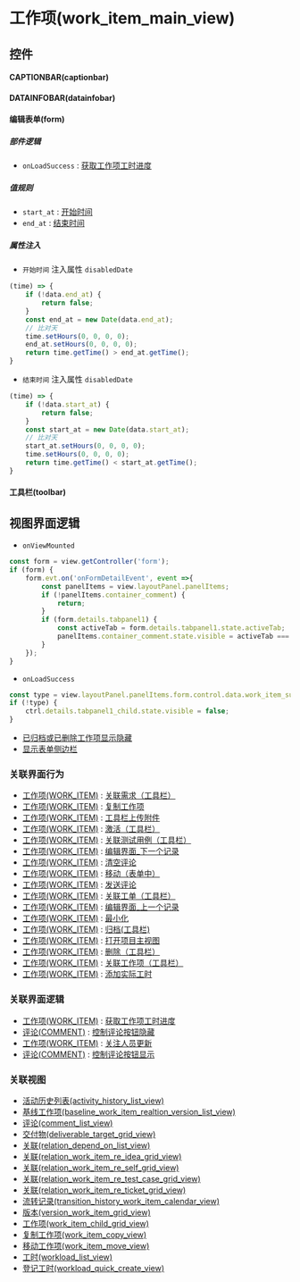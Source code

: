 # 工作项(work_item_main_view)  <!-- {docsify-ignore-all} -->



## 控件
#### CAPTIONBAR(captionbar)
#### DATAINFOBAR(datainfobar)
#### 编辑表单(form)

##### 部件逻辑
* `onLoadSuccess` : [获取工作项工时进度](module/ProjMgmt/work_item/uilogic/get_workload_schedule)

##### 值规则
* `start_at` : [开始时间](index/value_rule_index)
* `end_at` : [结束时间](index/value_rule_index)

##### 属性注入
* `开始时间` 注入属性 `disabledDate`

```javascript
(time) => {
    if (!data.end_at) {
        return false;
    }
    const end_at = new Date(data.end_at);
    // 比对天
    time.setHours(0, 0, 0, 0);
    end_at.setHours(0, 0, 0, 0);
    return time.getTime() > end_at.getTime();
}
```

* `结束时间` 注入属性 `disabledDate`

```javascript
(time) => {
    if (!data.start_at) {
        return false;
    }
    const start_at = new Date(data.start_at);
    // 比对天
    start_at.setHours(0, 0, 0, 0);
    time.setHours(0, 0, 0, 0);
    return time.getTime() < start_at.getTime();
}
```
#### 工具栏(toolbar)

## 视图界面逻辑
* `onViewMounted`
```javascript
const form = view.getController('form');
if (form) {
    form.evt.on('onFormDetailEvent', event =>{
        const panelItems = view.layoutPanel.panelItems;
        if (!panelItems.container_comment) {
            return;
        }
        if (form.details.tabpanel1) {
            const activeTab = form.details.tabpanel1.state.activeTab;
            panelItems.container_comment.state.visible = activeTab === 'tabpage1';
        }
    });
}
```
* `onLoadSuccess`
```javascript
const type = view.layoutPanel.panelItems.form.control.data.work_item_sub_type;
if (!type) {
    ctrl.details.tabpanel1_child.state.visible = false;
}
```
  * [已归档或已删除工作项显示隐藏](module/ProjMgmt/work_item/uilogic/archived_or_deleted_visible)
  * [显示表单侧边栏](module/ProjMgmt/work_item/uilogic/show_form_sidebar)


### 关联界面行为
  * [工作项(WORK_ITEM)](module/ProjMgmt/work_item) : [关联需求（工具栏）](module/ProjMgmt/work_item#界面行为)
  * [工作项(WORK_ITEM)](module/ProjMgmt/work_item) : [复制工作项](module/ProjMgmt/work_item#界面行为)
  * [工作项(WORK_ITEM)](module/ProjMgmt/work_item) : [工具栏上传附件](module/ProjMgmt/work_item#界面行为)
  * [工作项(WORK_ITEM)](module/ProjMgmt/work_item) : [激活（工具栏）](module/ProjMgmt/work_item#界面行为)
  * [工作项(WORK_ITEM)](module/ProjMgmt/work_item) : [关联测试用例（工具栏）](module/ProjMgmt/work_item#界面行为)
  * [工作项(WORK_ITEM)](module/ProjMgmt/work_item) : [编辑界面_下一个记录](module/ProjMgmt/work_item#界面行为)
  * [工作项(WORK_ITEM)](module/ProjMgmt/work_item) : [清空评论](module/ProjMgmt/work_item#界面行为)
  * [工作项(WORK_ITEM)](module/ProjMgmt/work_item) : [移动（表单中）](module/ProjMgmt/work_item#界面行为)
  * [工作项(WORK_ITEM)](module/ProjMgmt/work_item) : [发送评论](module/ProjMgmt/work_item#界面行为)
  * [工作项(WORK_ITEM)](module/ProjMgmt/work_item) : [关联工单（工具栏）](module/ProjMgmt/work_item#界面行为)
  * [工作项(WORK_ITEM)](module/ProjMgmt/work_item) : [编辑界面_上一个记录](module/ProjMgmt/work_item#界面行为)
  * [工作项(WORK_ITEM)](module/ProjMgmt/work_item) : [最小化](module/ProjMgmt/work_item#界面行为)
  * [工作项(WORK_ITEM)](module/ProjMgmt/work_item) : [归档(工具栏)](module/ProjMgmt/work_item#界面行为)
  * [工作项(WORK_ITEM)](module/ProjMgmt/work_item) : [打开项目主视图](module/ProjMgmt/work_item#界面行为)
  * [工作项(WORK_ITEM)](module/ProjMgmt/work_item) : [删除（工具栏）](module/ProjMgmt/work_item#界面行为)
  * [工作项(WORK_ITEM)](module/ProjMgmt/work_item) : [关联工作项（工具栏）](module/ProjMgmt/work_item#界面行为)
  * [工作项(WORK_ITEM)](module/ProjMgmt/work_item) : [添加实际工时](module/ProjMgmt/work_item#界面行为)

### 关联界面逻辑
  * [工作项(WORK_ITEM)](module/ProjMgmt/work_item) : [获取工作项工时进度](module/ProjMgmt/work_item/uilogic/get_workload_schedule)
  * [评论(COMMENT)](module/Base/comment) : [控制评论按钮隐藏](module/Base/comment/uilogic/comment_icon_hidden)
  * [工作项(WORK_ITEM)](module/ProjMgmt/work_item) : [关注人员更新](module/ProjMgmt/work_item/uilogic/attention_personnel_update)
  * [评论(COMMENT)](module/Base/comment) : [控制评论按钮显示](module/Base/comment/uilogic/comment_icon_show)

### 关联视图
  * [活动历史列表(activity_history_list_view)](app/view/activity_history_list_view)
  * [基线工作项(baseline_work_item_realtion_version_list_view)](app/view/baseline_work_item_realtion_version_list_view)
  * [评论(comment_list_view)](app/view/comment_list_view)
  * [交付物(deliverable_target_grid_view)](app/view/deliverable_target_grid_view)
  * [关联(relation_depend_on_list_view)](app/view/relation_depend_on_list_view)
  * [关联(relation_work_item_re_idea_grid_view)](app/view/relation_work_item_re_idea_grid_view)
  * [关联(relation_work_item_re_self_grid_view)](app/view/relation_work_item_re_self_grid_view)
  * [关联(relation_work_item_re_test_case_grid_view)](app/view/relation_work_item_re_test_case_grid_view)
  * [关联(relation_work_item_re_ticket_grid_view)](app/view/relation_work_item_re_ticket_grid_view)
  * [流转记录(transition_history_work_item_calendar_view)](app/view/transition_history_work_item_calendar_view)
  * [版本(version_work_item_grid_view)](app/view/version_work_item_grid_view)
  * [工作项(work_item_child_grid_view)](app/view/work_item_child_grid_view)
  * [复制工作项(work_item_copy_view)](app/view/work_item_copy_view)
  * [移动工作项(work_item_move_view)](app/view/work_item_move_view)
  * [工时(workload_list_view)](app/view/workload_list_view)
  * [登记工时(workload_quick_create_view)](app/view/workload_quick_create_view)

<script>
 const { createApp } = Vue
  createApp({
    data() {
      return {

      }
    }
  }).use(ElementPlus).mount('#app')
</script>